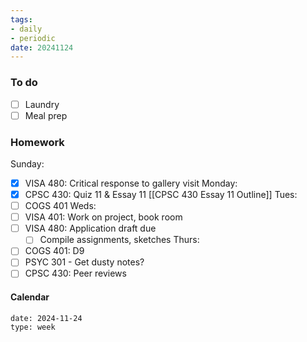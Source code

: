 ```yaml
---
tags:
- daily
- periodic
date: 20241124
---
```


### To do
- [ ] Laundry
- [ ] Meal prep

### Homework
Sunday: 
- [x] VISA 480: Critical response to gallery visit
Monday: 
- [x] CPSC 430: Quiz 11 & Essay 11 [[CPSC 430 Essay 11 Outline]]
Tues:
- [ ] COGS 401
Weds:
- [ ] VISA 401: Work on project, book room
- [ ] VISA 480: Application draft due
	- [ ] Compile assignments, sketches
Thurs:
- [ ] COGS 401: D9 
- [ ] PSYC 301 - Get dusty notes? 
- [ ] CPSC 430: Peer reviews

#### Calendar
```gEvent
date: 2024-11-24
type: week
```


